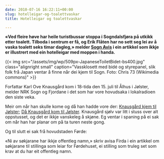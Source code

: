 ```yaml
---
date: 2010-07-16 16:22:11+00:00
slug: hotelleigar-og-toalettvaskar
title: Hotelleigar og toalettvaskar

---
```


**«Ved fleire høve har heile turistbussar stoppa i Sogndalsfjøra på utkikk etter toalett. Tilboda i sentrum er få, og Erik Flåten har no sett seg lei av å vaska toalett seks timar dagleg,» melder [Sogn Avis](http://www.sognavis.no/lokale_nyhende/article5193280.ece) i ein artikkel som ikkje er illustrert med ein hotelleigar med moppen i handa.**

{{< img src="/assets/img/wp/509px-JapaneseToiletBidet-bs400.jpg" class="alignright small" caption="Vassklosett med bidé og styrepanel, slik folk frå Japan ventar å finne når dei kjem til Sogn. Foto: Chris 73 (Wikimedia commons)" >}}

<!--more-->

Forfattar Karl Ove Knausgård kom i 18-tida den 15. juli til Ålhus i Jølster,  melder NRK Sogn og Fjordane i det som har vore hovudsaka i lokalradioen den siste veka.

Meir om når han skulle kome og då han hadde vore der: [Knausgård kjem til Jølster](http://nrk.no/nyheter/distrikt/nrk_sogn_og_fjordane/1.7200321); [Då Knausgård kom til Jølster](http://nrk.no/nyheter/distrikt/nrk_sogn_og_fjordane/1.7211507). Knausgård sjølv var litt i stuss over alt oppstusset, og det er ikkje vanskeleg å skjøne. Eg ventar i spaning på ei sak om når han har planar om på ta turen neste gong.

Og til slutt ei sak frå hovudstaden Førde:

«Ni av søkjarane har ikkje offentleg namn,» skriv avisa Firda i ein artikkel om søkjarane til stillinga som leiar for Førdehuset, ei stilling som truleg set som krav at du har eit offentleg namn.
